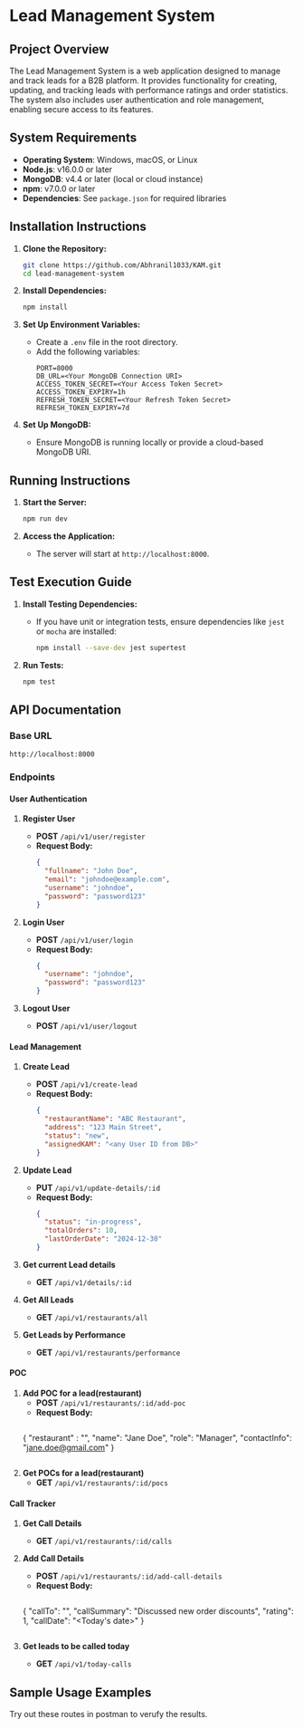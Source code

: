 # Lead Management System

## Project Overview
The Lead Management System is a web application designed to manage and track leads for a B2B platform. It provides functionality for creating, updating, and tracking leads with performance ratings and order statistics. The system also includes user authentication and role management, enabling secure access to its features.

## System Requirements
- **Operating System**: Windows, macOS, or Linux
- **Node.js**: v16.0.0 or later
- **MongoDB**: v4.4 or later (local or cloud instance)
- **npm**: v7.0.0 or later
- **Dependencies**: See `package.json` for required libraries

## Installation Instructions

1. **Clone the Repository:**
   ```bash
   git clone https://github.com/Abhranil1033/KAM.git
   cd lead-management-system
   ```

2. **Install Dependencies:**
   ```bash
   npm install
   ```

3. **Set Up Environment Variables:**
   - Create a `.env` file in the root directory.
   - Add the following variables:
     ```env
     PORT=8000
     DB_URL=<Your MongoDB Connection URI>
     ACCESS_TOKEN_SECRET=<Your Access Token Secret>
     ACCESS_TOKEN_EXPIRY=1h
     REFRESH_TOKEN_SECRET=<Your Refresh Token Secret>
     REFRESH_TOKEN_EXPIRY=7d
     ```

4. **Set Up MongoDB:**
   - Ensure MongoDB is running locally or provide a cloud-based MongoDB URI.

## Running Instructions

1. **Start the Server:**
   ```bash
   npm run dev
   ```

2. **Access the Application:**
   - The server will start at `http://localhost:8000`.

## Test Execution Guide

1. **Install Testing Dependencies:**
   - If you have unit or integration tests, ensure dependencies like `jest` or `mocha` are installed:
     ```bash
     npm install --save-dev jest supertest
     ```

2. **Run Tests:**
   ```bash
   npm test
   ```

## API Documentation

### Base URL
`http://localhost:8000`

### Endpoints

#### User Authentication
1. **Register User**
   - **POST** `/api/v1/user/register`
   - **Request Body:**
     ```json
     {
       "fullname": "John Doe",
       "email": "johndoe@example.com",
       "username": "johndoe",
       "password": "password123"
     }
     ```

2. **Login User**
   - **POST** `/api/v1/user/login`
   - **Request Body:**
     ```json
     {
       "username": "johndoe",
       "password": "password123"
     }
     ```
2. **Logout User**
   - **POST** `/api/v1/user/logout`

#### Lead Management
1. **Create Lead**
   - **POST** `/api/v1/create-lead`
   - **Request Body:**
     ```json
     {
       "restaurantName": "ABC Restaurant",
       "address": "123 Main Street",
       "status": "new",
       "assignedKAM": "<any User ID from DB>"
     }
     ```

2. **Update Lead**
   - **PUT** `/api/v1/update-details/:id`
   - **Request Body:**
     ```json
     {
       "status": "in-progress",
       "totalOrders": 10,
       "lastOrderDate": "2024-12-30"
     }
     ```

3. **Get current Lead details**
   - **GET** `/api/v1/details/:id`

4. **Get All Leads**
   - **GET** `/api/v1/restaurants/all`

5. **Get Leads by Performance**
   - **GET** `/api/v1/restaurants/performance`



#### POC 
1. **Add POC for a lead(restaurant)**
   - **POST** `/api/v1/restaurants/:id/add-poc`
   - **Request Body:**
     ```json
    {
        "restaurant" : "<leadID from  db>",
        "name": "Jane Doe",
        "role": "Manager",
        "contactInfo": "jane.doe@gmail.com"
    }
     ```

2. **Get POCs for a lead(restaurant)**
   - **GET** `/api/v1/restaurants/:id/pocs`



#### Call Tracker
1. **Get Call Details**
   - **GET** `/api/v1/restaurants/:id/calls`

2. **Add Call Details**
   - **POST** `/api/v1/restaurants/:id/add-call-details`
   - **Request Body:**
     ```json
    {
        "callTo": "<POC id from DB>",
        "callSummary": "Discussed new order discounts",
        "rating": 1,
        "callDate": "<Today's date>"
    }
     ```

3. **Get leads to be called today**
   - **GET** `/api/v1/today-calls`



## Sample Usage Examples

Try out these routes in postman to verufy the results.
